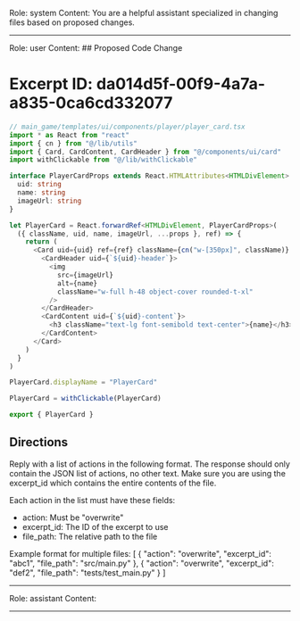 Role: system
Content: You are a helpful assistant specialized in changing files based on proposed changes.
__________________
Role: user
Content: ## Proposed Code Change
# Excerpt ID: da014d5f-00f9-4a7a-a835-0ca6cd332077
```typescript
// main_game/templates/ui/components/player/player_card.tsx
import * as React from "react"
import { cn } from "@/lib/utils"
import { Card, CardContent, CardHeader } from "@/components/ui/card"
import withClickable from "@/lib/withClickable"

interface PlayerCardProps extends React.HTMLAttributes<HTMLDivElement> {
  uid: string
  name: string
  imageUrl: string
}

let PlayerCard = React.forwardRef<HTMLDivElement, PlayerCardProps>(
  ({ className, uid, name, imageUrl, ...props }, ref) => {
    return (
      <Card uid={uid} ref={ref} className={cn("w-[350px]", className)} {...props}>
        <CardHeader uid={`${uid}-header`}>
          <img
            src={imageUrl}
            alt={name}
            className="w-full h-48 object-cover rounded-t-xl"
          />
        </CardHeader>
        <CardContent uid={`${uid}-content`}>
          <h3 className="text-lg font-semibold text-center">{name}</h3>
        </CardContent>
      </Card>
    )
  }
)

PlayerCard.displayName = "PlayerCard"

PlayerCard = withClickable(PlayerCard)

export { PlayerCard }
```

## Directions
Reply with a list of actions in the following format. The response should only contain the JSON list of actions, no other text.
Make sure you are using the excerpt_id which contains the entire contents of the file.

Each action in the list must have these fields:
- action: Must be "overwrite"
- excerpt_id: The ID of the excerpt to use
- file_path: The relative path to the file

Example format for multiple files:
[
    {
        "action": "overwrite",
        "excerpt_id": "abc1",
        "file_path": "src/main.py"
    },
    {
        "action": "overwrite",
        "excerpt_id": "def2",
        "file_path": "tests/test_main.py"
    }
]
__________________
Role: assistant
Content: 
__________________
